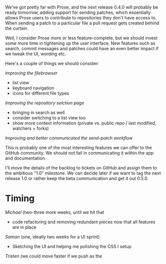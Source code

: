 We've got pretty far with Prose, and the next release 0.4.0 will probably be ready tomorrow, adding support for sending patches, which essentially allows Prose users to contribute to repositories they don't have access to. When sending a patch to a particular file a pull request gets created behind the curtain.

Well, I consider Prose more or less feature-complete, but we should invest some more time in tightening up the user interface. New features such as search, commit messages and patches could have an even better impact if we tweak the UI, wording etc.


Here's a couple of things we should consider:

*Improving the filebrowser*

- list view
- keyboard navigation
- icons for different file types

*Improving the repository selction page*

- bringing in search as well
- consider switching to a list view too
- show more context information (private vs. public repo / last modified, watchers + forks)



*Improving and better communicated the send-patch workflow*

This is probably one of the most interesting features we can offer to the GitHub community. We should not fail in communicating it within the app and documentation.



I'll move the details of the backlog to tickets on GitHub and assign them to the ambitious "1.0" milestone. We can decide later if we want to tag the next release 1.0 or rather keep the beta communication and get it out 0.5.0.


# Timing

*Michael* (two-three more weeks, until we hit that 

- code refactoring and removing redundant pieces now that all features are in place

*Saman* (one, ideally two weeks for a UI sprint)

- Sketching the UI and helping me polishing the CSS I setup

*Tristen*  (we could move faster if we push as the

